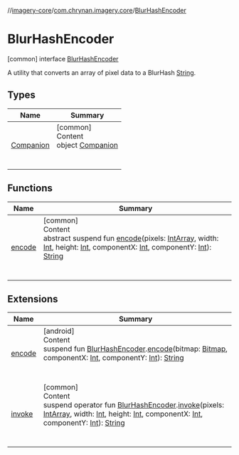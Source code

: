//[imagery-core](../../../index.md)/[com.chrynan.imagery.core](../index.md)/[BlurHashEncoder](index.md)



# BlurHashEncoder  
 [common] interface [BlurHashEncoder](index.md)

A utility that converts an array of pixel data to a BlurHash [String](https://kotlinlang.org/api/latest/jvm/stdlib/kotlin/-string/index.html).

   


## Types  
  
|  Name |  Summary | 
|---|---|
| <a name="com.chrynan.imagery.core/BlurHashEncoder.Companion///PointingToDeclaration/"></a>[Companion](-companion/index.md)| <a name="com.chrynan.imagery.core/BlurHashEncoder.Companion///PointingToDeclaration/"></a>[common]  <br>Content  <br>object [Companion](-companion/index.md)  <br><br><br>|


## Functions  
  
|  Name |  Summary | 
|---|---|
| <a name="com.chrynan.imagery.core/BlurHashEncoder/encode/#kotlin.IntArray#kotlin.Int#kotlin.Int#kotlin.Int#kotlin.Int/PointingToDeclaration/"></a>[encode](encode.md)| <a name="com.chrynan.imagery.core/BlurHashEncoder/encode/#kotlin.IntArray#kotlin.Int#kotlin.Int#kotlin.Int#kotlin.Int/PointingToDeclaration/"></a>[common]  <br>Content  <br>abstract suspend fun [encode](encode.md)(pixels: [IntArray](https://kotlinlang.org/api/latest/jvm/stdlib/kotlin/-int-array/index.html), width: [Int](https://kotlinlang.org/api/latest/jvm/stdlib/kotlin/-int/index.html), height: [Int](https://kotlinlang.org/api/latest/jvm/stdlib/kotlin/-int/index.html), componentX: [Int](https://kotlinlang.org/api/latest/jvm/stdlib/kotlin/-int/index.html), componentY: [Int](https://kotlinlang.org/api/latest/jvm/stdlib/kotlin/-int/index.html)): [String](https://kotlinlang.org/api/latest/jvm/stdlib/kotlin/-string/index.html)  <br><br><br>|


## Extensions  
  
|  Name |  Summary | 
|---|---|
| <a name="com.chrynan.imagery.core//encode/com.chrynan.imagery.core.BlurHashEncoder#android.graphics.Bitmap#kotlin.Int#kotlin.Int/PointingToDeclaration/"></a>[encode](../encode.md)| <a name="com.chrynan.imagery.core//encode/com.chrynan.imagery.core.BlurHashEncoder#android.graphics.Bitmap#kotlin.Int#kotlin.Int/PointingToDeclaration/"></a>[android]  <br>Content  <br>suspend fun [BlurHashEncoder](index.md#%5Bcom.chrynan.imagery.core%2FBlurHashEncoder%2F%2F%2FPointingToDeclaration%2F%5D%2FExtensions%2F378157083).[encode](../encode.md)(bitmap: [Bitmap](https://developer.android.com/reference/kotlin/android/graphics/Bitmap.html), componentX: [Int](https://kotlinlang.org/api/latest/jvm/stdlib/kotlin/-int/index.html), componentY: [Int](https://kotlinlang.org/api/latest/jvm/stdlib/kotlin/-int/index.html)): [String](https://kotlinlang.org/api/latest/jvm/stdlib/kotlin/-string/index.html)  <br><br><br>|
| <a name="com.chrynan.imagery.core//invoke/com.chrynan.imagery.core.BlurHashEncoder#kotlin.IntArray#kotlin.Int#kotlin.Int#kotlin.Int#kotlin.Int/PointingToDeclaration/"></a>[invoke](../invoke.md)| <a name="com.chrynan.imagery.core//invoke/com.chrynan.imagery.core.BlurHashEncoder#kotlin.IntArray#kotlin.Int#kotlin.Int#kotlin.Int#kotlin.Int/PointingToDeclaration/"></a>[common]  <br>Content  <br>suspend operator fun [BlurHashEncoder](index.md).[invoke](../invoke.md)(pixels: [IntArray](https://kotlinlang.org/api/latest/jvm/stdlib/kotlin/-int-array/index.html), width: [Int](https://kotlinlang.org/api/latest/jvm/stdlib/kotlin/-int/index.html), height: [Int](https://kotlinlang.org/api/latest/jvm/stdlib/kotlin/-int/index.html), componentX: [Int](https://kotlinlang.org/api/latest/jvm/stdlib/kotlin/-int/index.html), componentY: [Int](https://kotlinlang.org/api/latest/jvm/stdlib/kotlin/-int/index.html)): [String](https://kotlinlang.org/api/latest/jvm/stdlib/kotlin/-string/index.html)  <br><br><br>|

